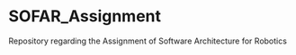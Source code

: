 SOFAR_Assignment
=================

Repository regarding the Assignment of Software Architecture for Robotics
